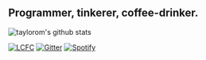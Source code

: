 <!--
**taylortom/taylortom** is a ✨ _special_ ✨ repository because its `README.md` (this file) appears on your GitHub profile.

Here are some ideas to get you started:

- 🔭 I’m currently working on ...
- 🌱 I’m currently learning ...
- 👯 I’m looking to collaborate on ...
- 🤔 I’m looking for help with ...
- 💬 Ask me about ...
- 📫 How to reach me: ...
- 😄 Pronouns: ...
- ⚡ Fun fact: ...
-->

## Programmer, tinkerer, coffee-drinker.

![taylorom's github stats](https://github-readme-stats.vercel.app/api?username=taylortom&include_all_commits=true&count_private=true&show_icons=true&line_height=20&title_color=FFFFFF&icon_color=FFFFFF&text_color=FFFFFF&bg_color=0D1117)

[![LCFC](https://img.shields.io/badge/supporter%20of-LCFC-blue)](https://www.lcfc.com/matches/standings)
[![Gitter](https://img.shields.io/gitter/room/taylortom/taylortom?style=flat)](https://gitter.im/taylortom) 
[![Spotify](https://img.shields.io/badge/listen-on%20spotify-brightgreen)](https://open.spotify.com/playlist/7MBOisOHZ8zA0wQBokvzNd)
